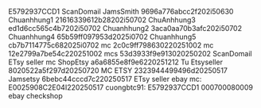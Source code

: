 E5792937CCD1
ScanDomail
JamsSmith 9696a776abcc2f202i50630
Chuanhhung1 21616339612b28202i50702
ChuAnhhung3 ed1d6cc565c4b7202i50702
Chuanhhung2 3aca0aa70b3afc202i50702
Chuanhhung4 65b59ff097953d2025i0702
Chuanhhung5 cb7b7114775c682025i0702
mc 2c0c9ff798630220251002
mc 12e2799a7be54c220251002
mcs 53d3933f9e913020250202
ScanDomail
ETsy seller
mc ShopEtsy a6a6855e8f9e6220251212
Tu Etsyseller 8020522a5f297d20250720
MC ETSY 2323944499496d20250517
Jamsetsy 6bebc44cccd7c220250517
ETsy seller
ebay
mc: E0025908C2E04I220250517
cuongbtc91: E5792937CCD1 000700080009
ebay
checkshop




